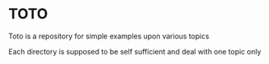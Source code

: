 # TOTO

Toto is a repository for simple examples upon various topics

Each directory is supposed to be self sufficient and deal with one topic only
